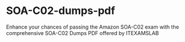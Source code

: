 # SOA-C02-dumps-pdf
Enhance your chances of passing the Amazon SOA-C02 exam with the comprehensive SOA-C02 Dumps PDF offered by ITEXAMSLAB
